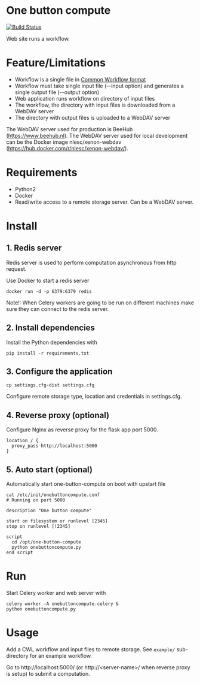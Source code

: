 # One button compute

[![Build Status](https://travis-ci.org/surf-eds/one-button-compute.svg?branch=master)](https://travis-ci.org/surf-eds/one-button-compute)

Web site runs a workflow.
 
# Feature/Limitations

* Workflow is a single file in [Common Workflow format](http://www.commonwl.org/)
* Workflow must take single input file (--input option) and generates a single output file (--output option)
* Web application runs workflow on directory of input files
* The workflow, the directory with input files is downloaded from a WebDAV server
* The directory with output files is uploaded to a WebDAV server

The WebDAV server used for production is BeeHub (https://www.beehub.nl). 
The WebDAV server used for local development can be the Docker image nlesc/xenon-webdav (https://hub.docker.com/r/nlesc/xenon-webdav/).

# Requirements

* Python2
* Docker
* Read/write access to a remote storage server. Can be a WebDAV server.

# Install

## 1. Redis server

Redis server is used to perform computation asynchronous from http request.

Use Docker to start a redis server

```
docker run -d -p 6379:6379 redis
```

Note!: When Celery workers are going to be run on different machines make sure they can connect to the redis server. 

## 2. Install dependencies

Install the Python dependencies with
```
pip install -r requirements.txt
```

## 3. Configure the application

```
cp settings.cfg-dist settings.cfg
```

Configure remote storage type, location and credentials in settings.cfg.

## 4. Reverse proxy (optional)

Configure Nginx as reverse proxy for the flask app port 5000.

```
location / {
  proxy_pass http://localhost:5000
}
```

## 5. Auto start (optional)

Automatically start one-button-compute on boot with upstart file

```
cat /etc/init/onebuttoncompute.conf
# Running on port 5000

description "One button compute"

start on filesystem or runlevel [2345]
stop on runlevel [!2345]

script
  cd /opt/one-button-compute
  python onebuttoncompute.py
end script
```

# Run

Start Celery worker and web server with
```
celery worker -A onebuttoncompute.celery &
python onebuttoncompute.py
```

# Usage

Add a CWL workflow and input files to remote storage. 
See `example/` sub-directory for an example workflow.

Go to http://localhost:5000/ (or http://&lt;server-name&gt;/ when reverse proxy is setup) to submit a computation.